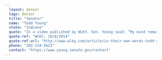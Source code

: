 ```yaml
---
  layout: denier
  tags: denier
  title: "Senator"
  name: "Todd Young"
  state: "Indiana"
  quote: "In a video published by WLKY, Sen. Young said: “My mind remains open about various scientific questions and so forth. We’re often told there’s a consensus among scientists, and I’ve come to discover, as the number of scientists I talk to and the number of things I read, that’s not necessarily the case.\""
  quote-ref: "WLKY, 10/8/2014"
  quote-ref-url: "http://www.wlky.com/article/in-their-own-words-todd-young-on-climate-change/3480995"
  phone: "202-224-5623"
  contact: "https://www.young.senate.gov/contact"
---
```

